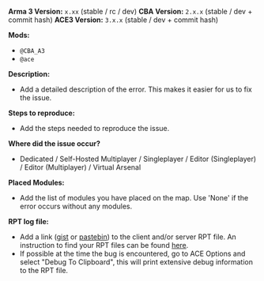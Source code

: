 **Arma 3 Version:** `x.xx` (stable / rc / dev)
**CBA Version:** `2.x.x` (stable / dev + commit hash)
**ACE3 Version:** `3.x.x` (stable / dev + commit hash)

**Mods:**
- `@CBA_A3`
- `@ace`

**Description:**
- Add a detailed description of the error. This makes it easier for us to fix the issue.

**Steps to reproduce:**
- Add the steps needed to reproduce the issue.

**Where did the issue occur?**
- Dedicated / Self-Hosted Multiplayer / Singleplayer / Editor (Singleplayer) / Editor (Multiplayer) / Virtual Arsenal

**Placed Modules:**
- Add the list of modules you have placed on the map. Use 'None' if the error occurs without any modules.

**RPT log file:**
- Add a link ([gist](https://gist.github.com) or [pastebin](http://pastebin.com)) to the client and/or server RPT file. An instruction to find your RPT files can be found [here](https://community.bistudio.com/wiki/Crash_Files#Arma_3).
- If possible at the time the bug is encountered, go to ACE Options and select "Debug To Clipboard", this will print extensive debug information to the RPT file.
